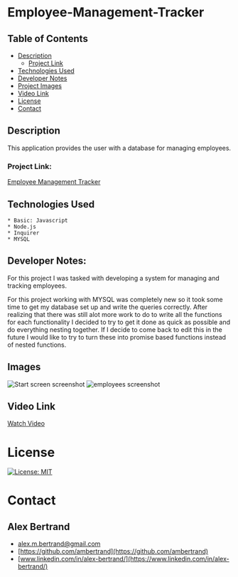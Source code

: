 # Employee-Management-Tracker

##  Table of Contents
 * [Description](#description)
    * [Project Link](#project-link)
 * [Technologies Used](#technologies-used)
 * [Developer Notes](#developer-notes)
 * [Project Images](#project-images)
 * [Video Link](#video-link)
 * [License](#license)
 * [Contact](#contact)

## Description
 This application provides the user with a database for managing employees.

### Project Link:
[Employee Management Tracker](https://github.com/ambertrand/Employee-Management-Tracker)

## Technologies Used
    * Basic: Javascript
    * Node.js
    * Inquirer
    * MYSQL

## Developer Notes:
For this project I was tasked with developing a system for managing and tracking employees.

For this project working with MYSQL was completely new so it took some time to get my database set up and write the queries correctly.  After realizing that there was still alot more work to do to write all the functions for each functionality I decided to try to get it done as quick as possible and do everything nesting together.  If I decide to come back to edit this in the future I would like to try to turn these into promise based functions instead of nested functions.

## Images
![Start screen screenshot](https://user-images.githubusercontent.com/65721950/93040914-298dde00-f619-11ea-9651-b5564ac2c24d.png)
![employees screenshot](https://user-images.githubusercontent.com/65721950/93040919-2b57a180-f619-11ea-901a-421b5d0c2a99.png)

## Video Link
[Watch Video](https://www.youtube.com/watch?v=AwSxpIpiAXo)


# License
[![License: MIT](https://img.shields.io/badge/License-MIT-yellow.svg)](https://opensource.org/licenses/MIT)

# Contact

## Alex Bertrand
* [alex.m.bertrand@gmail.com](alex.m.bertrand@gmail.com)
* [https://github.com/ambertrand](https://github.com/ambertrand)
* [www.linkedin.com/in/alex-bertrand/](https://www.linkedin.com/in/alex-bertrand/)